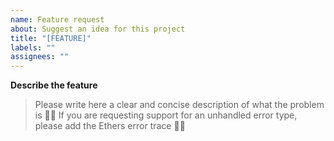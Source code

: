 ```yaml
---
name: Feature request
about: Suggest an idea for this project
title: "[FEATURE]"
labels: ""
assignees: ""
---
```


**Describe the feature**

> Please write here a clear and concise description of what the problem is ✍🏻
> If you are requesting support for an unhandled error type, please add the Ethers error trace 🙏🏻
